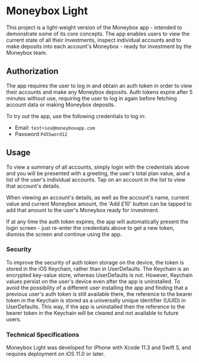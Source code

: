 # Moneybox Light

This project is a light-weight version of the Moneybox app - intended to demonstrate some of its core concepts. The app enables users to view the current state of all their investments, inspect individual accounts and to make deposits into each account's Moneybox - ready for investment by the Moneybox team. 

## Authorization
The app requires the user to log in and obtain an auth token in order to view their accounts and make any Moneybox deposits. Auth tokens expire after 5 minutes without use, requiring the user to log in again before fetching account data or making Moneybox deposits. 

To try out the app, use the following credentials to log in:
 
 - Email: `test+ios@moneyboxapp.com`
 - Password `P455word12`

## Usage
To view a summary of all accounts, simply login with the credentials above and you will be presented with a greeting, the user's total plan value, and a list of the user's individual accounts. Tap on an account in the list to view that account's details.

When viewing an account's details, as well as the account's name, current value and current Moneybox amount, the 'Add £10' button can be tapped to add that amount to the user's Moneybox ready for investment.

If at any time the auth token expires, the app will automatically present the login screen - just re-enter the credentials above to get a new token, dismiss the screen and continue using the app.

### Security
To improve the security of auth token storage on the device, the token is stored in the iOS Keychain, rather than in UserDefaults. The Keychain is an encrypted key-value store, whereas UserDefaults is not. However, Keychain values persist on the user's device even after the app is uninstalled. To avoid the possibility of a different user installing the app and finding that a previous user's auth token is still available there, the reference to the bearer token in the Keychain is stored as a universally unique identifier (UUID) in UserDefaults. This way, if the app is uninstalled then the reference to the bearer token in the Keychain will be cleared and not available to future users.

### Technical Specifications
Moneybox Light was developed for iPhone with Xcode 11.3 and Swift 5, and requires deployment on iOS 11.0 or later.
